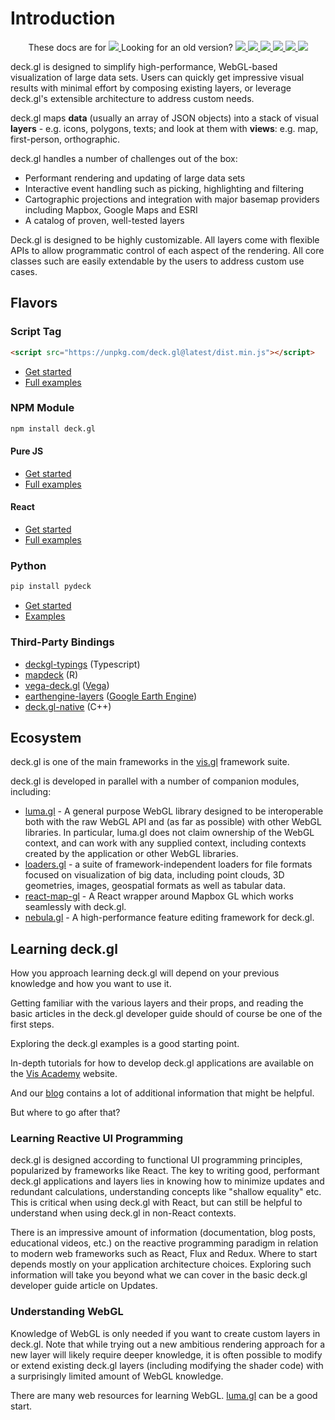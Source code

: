 # Introduction

<p align="center">
  These docs are for
  <a href="https://github.com/visgl/deck.gl/blob/8.4-release/docs/README.md">
    <img src="https://img.shields.io/badge/deck.gl-v8.4-brightgreen.svg?style=flat-square" />
  </a>
  Looking for an old version?
  <a href="https://github.com/visgl/deck.gl/blob/8.3-release/docs/README.md">
    <img src="https://img.shields.io/badge/deck.gl-v8.3-brightgreen.svg?style=flat-square" />
  </a>
  <a href="https://github.com/visgl/deck.gl/blob/8.2-release/docs/README.md">
    <img src="https://img.shields.io/badge/deck.gl-v8.2-brightgreen.svg?style=flat-square" />
  </a>
  <a href="https://github.com/visgl/deck.gl/blob/8.1-release/docs/README.md">
    <img src="https://img.shields.io/badge/deck.gl-v8.1-brightgreen.svg?style=flat-square" />
  </a>
  <a href="https://github.com/visgl/deck.gl/blob/8.0-release/docs/README.md">
    <img src="https://img.shields.io/badge/deck.gl-v8.0-green.svg?style=flat-square" />
  </a>
  <a href="https://github.com/visgl/deck.gl/blob/7.3-release/docs/README.md">
    <img src="https://img.shields.io/badge/deck.gl-v7.3-green.svg?style=flat-square" />
  </a>
  <a href="https://github.com/visgl/deck.gl/blob/6.4-release/docs/README.md">
    <img src="https://img.shields.io/badge/deck.gl-v6.4-green.svg?style=flat-square" />
  </a>
</p>


deck.gl is designed to simplify high-performance, WebGL-based visualization of large data sets. Users can quickly get impressive visual results with minimal effort by composing existing layers, or leverage deck.gl's extensible architecture to address custom needs.

deck.gl maps **data** (usually an array of JSON objects) into a stack of visual **layers** - e.g. icons, polygons, texts; and look at them with **views**: e.g. map, first-person, orthographic.

deck.gl handles a number of challenges out of the box:

* Performant rendering and updating of large data sets
* Interactive event handling such as picking, highlighting and filtering
* Cartographic projections and integration with major basemap providers including Mapbox, Google Maps and ESRI
* A catalog of proven, well-tested layers

Deck.gl is designed to be highly customizable. All layers come with flexible APIs to allow programmatic control of each aspect of the rendering. All core classes such are easily extendable by the users to address custom use cases.

## Flavors

### Script Tag

```html
<script src="https://unpkg.com/deck.gl@latest/dist.min.js"></script>
```

- [Get started](/docs/get-started/using-standalone.md#using-the-scripting-api)
- [Full examples](https://github.com/visgl/deck.gl/tree/8.7-release/examples/get-started/scripting)

### NPM Module

```bash
npm install deck.gl
```

#### Pure JS

- [Get started](/docs/get-started/using-standalone.md)
- [Full examples](https://github.com/visgl/deck.gl/tree/8.7-release/examples/get-started/pure-js)

#### React

- [Get started](/docs/get-started/using-with-react.md)
- [Full examples](https://github.com/visgl/deck.gl/tree/8.7-release/examples/get-started/react)

### Python

```bash
pip install pydeck
```

- [Get started](https://pydeck.gl/installation.html)
- [Examples](https://pydeck.gl/)

### Third-Party Bindings

- [deckgl-typings](https://github.com/danmarshall/deckgl-typings) (Typescript)
- [mapdeck](https://symbolixau.github.io/mapdeck/articles/mapdeck.html) (R)
- [vega-deck.gl](https://github.com/microsoft/SandDance/tree/master/packages/vega-deck.gl) ([Vega](https://vega.github.io/))
- [earthengine-layers](https://earthengine-layers.com/) ([Google Earth Engine](https://earthengine.google.com/))
- [deck.gl-native](https://github.com/UnfoldedInc/deck.gl-native) (C++)

## Ecosystem

deck.gl is one of the main frameworks in the [vis.gl](http://vis.gl) framework suite.

deck.gl is developed in parallel with a number of companion modules, including:

* [luma.gl](https://luma.gl/) - A general purpose WebGL library designed to be interoperable both with the raw WebGL API and (as far as possible) with other WebGL libraries. In particular, luma.gl does not claim ownership of the WebGL context, and can work with any supplied context, including contexts created by the application or other WebGL libraries.
* [loaders.gl](https://loaders.gl) - a suite of framework-independent loaders for file formats focused on visualization of big data, including point clouds, 3D geometries, images, geospatial formats as well as tabular data.
* [react-map-gl](https://visgl.github.io/react-map-gl/) - A React wrapper around Mapbox GL which works seamlessly with deck.gl.
* [nebula.gl](https://nebula.gl/) - A high-performance feature editing framework for deck.gl.


## Learning deck.gl

How you approach learning deck.gl will depend on your previous knowledge and how you want to use it.

Getting familiar with the various layers and their props, and reading the basic articles in the deck.gl developer guide should of course be one of the first steps.

Exploring the deck.gl examples is a good starting point.

In-depth tutorials for how to develop deck.gl applications are available on the [Vis Academy](http://vis.academy/) website.

And our [blog](https://medium.com/vis-gl) contains a lot of additional information that might be helpful.

But where to go after that?


### Learning Reactive UI Programming

deck.gl is designed according to functional UI programming principles, popularized by frameworks like React. The key to writing good, performant deck.gl applications and layers lies in knowing how to minimize updates and redundant calculations, understanding concepts like "shallow equality" etc. This is critical when using deck.gl with React, but can still be helpful to understand when using deck.gl in non-React contexts.

There is an impressive amount of information (documentation, blog posts, educational videos, etc.) on the reactive programming paradigm in relation to modern web frameworks such as React, Flux and Redux. Where to start depends mostly on your application architecture choices. Exploring such information will take you beyond what we can cover in the basic deck.gl developer guide article on Updates.


### Understanding WebGL

Knowledge of WebGL is only needed if you want to create custom layers in deck.gl. Note that while trying out a new ambitious rendering approach for a new layer will likely require deeper knowledge, it is often possible to modify or extend existing deck.gl layers (including modifying the shader code) with a surprisingly limited amount of WebGL knowledge.

There are many web resources for learning WebGL. [luma.gl](https://luma.gl/) can be a good start.
